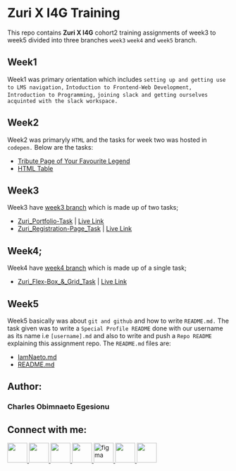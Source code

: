 # Zuri X I4G Training 

This repo contains **Zuri X I4G** cohort2 training assignments of week3 to week5 divided into three branches ``week3`` ``week4`` and ``week5`` branch.

## Week1
Week1 was primary orientation which includes ```setting up and getting use to LMS navigation,``` ```Intoduction to Frontend-Web Development,``` ```Introduction to Programming,``` ```joining slack and getting ourselves acquinted with the slack workspace.``` 

## Week2
Week2 was primaryly ```HTML``` and the tasks for week two was hosted in ```codepen.``` Below are the tasks:
- [Tribute Page of Your Favourite Legend](https://codepen.io/iamnaeto/pen/KKRxyGy)
- [HTML Table](https://codepen.io/iamnaeto/pen/MWGBazz)

## Week3
Week3 have [week3 branch](https://github.com/IamNaeto/assignments/tree/week3) which is made up of two tasks;
- [Zuri_Portfolio-Task](https://github.com/IamNaeto/assignments/tree/week3/Zuri_Portfolio-Task) | [Live Link](https://zuriportfolio-task.iamnaeto.repl.co/)
- [Zuri_Registration-Page_Task](https://github.com/IamNaeto/assignments/tree/week3/Zuri_Registration-Page_Task) | [Live Link](https://zuri-registrationform-task.iamnaeto.repl.co/)

## Week4;
Week4 have [week4 branch](https://github.com/IamNaeto/assignments/tree/week4) which is made up of a single task;
- [Zuri_Flex-Box_&_Grid_Task](https://github.com/IamNaeto/assignments/tree/week4/Zuri_Flex-Box_%26_Grid_Task) | [Live Link](https://zuriflex-boxandgridtask.iamnaeto.repl.co/)

## Week5 
Week5 basically was about ```git and github``` and how to write ```README.md.``` The task given was to write a ```Special Profile README``` done with our username as its name i.e ```[username].md``` and also to write and push a ```Repo README``` explaining this assignment repo. The ```README.md``` files are:
- [IamNaeto.md](https://github.com/IamNaeto/IamNaeto)
- [README.md](https://github.com/IamNaeto/assignments/blob/week5/README.md)

## Author:
### Charles Obimnaeto Egesionu

## Connect with me: ##

<a href="https://linkedin.com/in/charles-obimnaetochukwu-egesionu/">
<img src="https://cdn.jsdelivr.net/gh/devicons/devicon/icons/linkedin/linkedin-original.svg" width="45" height="45"/>
</a>

<a href="https://twitter.com/naetocharlie/">
<img src="https://cdn.jsdelivr.net/gh/devicons/devicon/icons/twitter/twitter-original.svg" width="45" height="45"/>
</a>

<a href="https://www.instagram.com/iam_naetocharlie/">
<img src="https://upload.wikimedia.org/wikipedia/commons/thumb/9/96/Instagram.svg/512px-Instagram.svg.png?20170725025253" width="45" height="45"/>
</a>

<a href="https://stackoverflow.com/users/20085737/iamnaeto">
 <img src="https://upload.wikimedia.org/wikipedia/commons/thumb/e/ef/Stack_Overflow_icon.svg/512px-Stack_Overflow_icon.svg.png?20190716190036" width="45" height="45"/>
</a>

<a href="https://www.figma.com/@iamnaeto">
 <img src="https://cdn.jsdelivr.net/gh/devicons/devicon/icons/figma/figma-original.svg" alt="figma" width="45" height="45"/>
</a>

<a href="https://replit.com/@IamNaeto">
 <img src="https://upload.wikimedia.org/wikipedia/commons/thumb/b/b2/Repl.it_logo.svg/512px-Repl.it_logo.svg.png?20190414162605" width="45" height="45"/>
</a>

<a href="https://codepen.io/iamnaeto/">
 <img src="https://cdn.jsdelivr.net/gh/devicons/devicon/icons/codepen/codepen-plain.svg" width="45" height="45"/>
</a>


